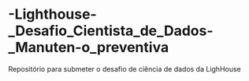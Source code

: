 # -Lighthouse-_Desafio_Cientista_de_Dados-_Manuten-o_preventiva
Repositório para submeter o desafio de ciência de dados da LighHouse
